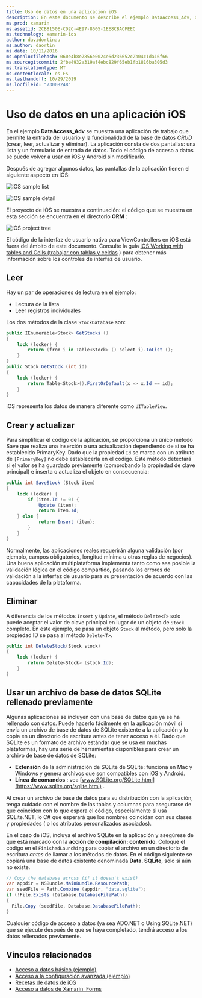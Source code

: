```yaml
---
title: Uso de datos en una aplicación iOS
description: En este documento se describe el ejemplo DataAccess_Adv, que muestra cómo recopilar datos proporcionados por el usuario y realizar operaciones de creación, lectura, actualización y eliminación (CRUD) en una aplicación Xamarin. iOS.
ms.prod: xamarin
ms.assetid: 2CB8150E-CD2C-4E97-8605-1EE8CBACFEEC
ms.technology: xamarin-ios
author: davidortinau
ms.author: daortin
ms.date: 10/11/2016
ms.openlocfilehash: 060e4b8e7856e0024e6d236652c2b04c1da16f66
ms.sourcegitcommit: 2fbe4932a319af4ebc829f65eb1fb1816ba305d3
ms.translationtype: MT
ms.contentlocale: es-ES
ms.lasthandoff: 10/29/2019
ms.locfileid: "73008248"
---
```

# <a name="using-data-in-an-ios-app"></a>Uso de datos en una aplicación iOS

En el ejemplo **DataAccess_Adv** se muestra una aplicación de trabajo que permite la entrada del usuario y la funcionalidad de la base de datos *CRUD* (crear, leer, actualizar y eliminar). La aplicación consta de dos pantallas: una lista y un formulario de entrada de datos. Todo el código de acceso a datos se puede volver a usar en iOS y Android sin modificarlo.

Después de agregar algunos datos, las pantallas de la aplicación tienen el siguiente aspecto en iOS:

 ![](using-data-in-an-app-images/image9.png "iOS sample list")

 ![](using-data-in-an-app-images/image10.png "iOS sample detail")

El proyecto de iOS se muestra a continuación: el código que se muestra en esta sección se encuentra en el directorio **ORM** :

 ![](using-data-in-an-app-images/image13.png "iOS project tree")

El código de la interfaz de usuario nativa para ViewControllers en iOS está fuera del ámbito de este documento.
Consulte la guía [iOS Working with tables and Cells (trabajar con tablas y celdas](~/ios/user-interface/controls/tables/index.md) ) para obtener más información sobre los controles de interfaz de usuario.

## <a name="read"></a>Leer

Hay un par de operaciones de lectura en el ejemplo:

- Lectura de la lista
- Leer registros individuales

Los dos métodos de la clase `StockDatabase` son:

```csharp
public IEnumerable<Stock> GetStocks ()
{
    lock (locker) {
        return (from i in Table<Stock> () select i).ToList ();
    }
}
public Stock GetStock (int id)
{
    lock (locker) {
        return Table<Stock>().FirstOrDefault(x => x.Id == id);
    }
}
```

iOS representa los datos de manera diferente como `UITableView`.

## <a name="create-and-update"></a>Crear y actualizar

Para simplificar el código de la aplicación, se proporciona un único método Save que realiza una inserción o una actualización dependiendo de si se ha establecido PrimaryKey. Dado que la propiedad `Id` se marca con un atributo de `[PrimaryKey]` no debe establecerla en el código.
Este método detectará si el valor se ha guardado previamente (comprobando la propiedad de clave principal) e inserta o actualiza el objeto en consecuencia:

```csharp
public int SaveStock (Stock item)
{
    lock (locker) {
        if (item.Id != 0) {
            Update (item);
            return item.Id;
    } else {
            return Insert (item);
        }
    }
}
```

Normalmente, las aplicaciones reales requerirán alguna validación (por ejemplo, campos obligatorios, longitud mínima u otras reglas de negocios).
Una buena aplicación multiplataforma implementa tanto como sea posible la validación lógica en el código compartido, pasando los errores de validación a la interfaz de usuario para su presentación de acuerdo con las capacidades de la plataforma.

## <a name="delete"></a>Eliminar

A diferencia de los métodos `Insert` y `Update`, el método `Delete<T>` solo puede aceptar el valor de clave principal en lugar de un objeto de `Stock` completo.
En este ejemplo, se pasa un objeto `Stock` al método, pero solo la propiedad ID se pasa al método `Delete<T>`.

```csharp
public int DeleteStock(Stock stock)
{
    lock (locker) {
        return Delete<Stock> (stock.Id);
    }
}
```

## <a name="using-a-pre-populated-sqlite-database-file"></a>Usar un archivo de base de datos SQLite rellenado previamente

Algunas aplicaciones se incluyen con una base de datos que ya se ha rellenado con datos.
Puede hacerlo fácilmente en la aplicación móvil si envía un archivo de base de datos de SQLite existente a la aplicación y lo copia en un directorio de escritura antes de tener acceso a él. Dado que SQLite es un formato de archivo estándar que se usa en muchas plataformas, hay una serie de herramientas disponibles para crear un archivo de base de datos de SQLite:

- **Extensión** de la administración de SQLite de SQLite: funciona en Mac y Windows y genera archivos que son compatibles con iOS y Android.
- **Línea de comandos** : vea [www.SQLite.org/SQLite.html](https://www.sqlite.org/sqlite.html) .

Al crear un archivo de base de datos para su distribución con la aplicación, tenga cuidado con el nombre de las tablas y columnas para asegurarse de que coinciden con lo que espera el código, especialmente si usa SQLite.NET, lo C# que esperará que los nombres coincidan con sus clases y propiedades ( o los atributos personalizados asociados).

En el caso de iOS, incluya el archivo SQLite en la aplicación y asegúrese de que está marcado con la **acción de compilación: contenido**. Coloque el código en el `FinishedLaunching` para copiar el archivo en un directorio de escritura *antes* de llamar a los métodos de datos. En el código siguiente se copiará una base de datos existente denominada **Data. SQLite**, solo si aún no existe.

```csharp
// Copy the database across (if it doesn't exist)
var appdir = NSBundle.MainBundle.ResourcePath;
var seedFile = Path.Combine (appdir, "data.sqlite");
if (!File.Exists (Database.DatabaseFilePath))
{
  File.Copy (seedFile, Database.DatabaseFilePath);
}
```

Cualquier código de acceso a datos (ya sea ADO.NET o Using SQLite.NET) que se ejecute después de que se haya completado, tendrá acceso a los datos rellenados previamente.

## <a name="related-links"></a>Vínculos relacionados

- [Acceso a datos básico (ejemplo)](https://github.com/xamarin/mobile-samples/tree/master/DataAccess/Basic)
- [Acceso a la configuración avanzada (ejemplo)](https://github.com/xamarin/mobile-samples/tree/master/DataAccess/Advanced)
- [Recetas de datos de iOS](https://github.com/xamarin/recipes/tree/master/Recipes/ios/data/sqlite)
- [Acceso a datos de Xamarin. Forms](~/xamarin-forms/data-cloud/data/databases.md)
